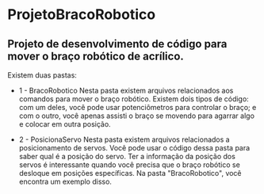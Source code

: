 # ProjetoBracoRobotico
## Projeto de desenvolvimento de código para mover o braço robótico de acrílico.
Existem duas pastas:
* 1 - BracoRobotico
Nesta pasta existem arquivos relacionados aos comandos para mover o braço robótico.
Existem dois tipos de código: com um deles, você pode usar potenciômetros para controlar o braço;
e com o outro, você apenas assisti o braço se movendo para agarrar algo e colocar em outra posição.

* 2 - PosicionaServo
Nesta pasta existem arquivos relacionados a posicionamento de servos.
Você pode usar o código dessa pasta para saber qual é a posição do servo. 
Ter a informação da posição dos servos é interessante quando você precisa que o braço robótico se desloque
em posições específicas. Na pasta "BracoRobotico", você encontra um exemplo disso.
